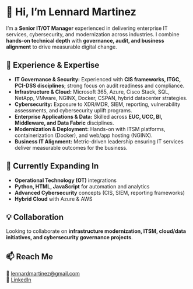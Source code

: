 # 👋 Hi, I’m Lennard Martinez  

I’m a **Senior IT/OT Manager** experienced in delivering enterprise IT services, cybersecurity, and modernization across industries. I combine **hands-on technical depth** with **governance, audit, and business alignment** to drive measurable digital change.  

## 🔹 Experience & Expertise  
- **IT Governance & Security:** Experienced with **CIS frameworks, ITGC, PCI-DSS disciplines**; strong focus on audit readiness and compliance.  
- **Infrastructure & Cloud:** Microsoft 365, Azure, Cisco Stack, SQL, NetApp, VMware, NGINX, Docker, CSPAN, hybrid datacenter strategies.  
- **Cybersecurity:** Exposure to XDR/MDR, SIEM, reporting, vulnerability assessments, and cybersecurity uplift programs.  
- **Enterprise Applications & Data:** Skilled across **EUC, UCC, BI, Middleware, and Data Fabric** disciplines.  
- **Modernization & Deployment:** Hands-on with ITSM platforms, containerization (Docker), and web/app hosting (NGINX).  
- **Business IT Alignment:** Metric-driven leadership ensuring IT services deliver measurable outcomes for the business.  

## 🌱 Currently Expanding In  
- **Operational Technology (OT)** integrations  
- **Python, HTML, JavaScript** for automation and analytics  
- **Advanced Cybersecurity** concepts (CIS, SIEM, reporting frameworks)  
- **Hybrid Cloud** with Azure & AWS  

## 💡 Collaboration  
Looking to collaborate on **infrastructure modernization, ITSM, cloud/data initiatives, and cybersecurity governance projects**.  

## 📫 Reach Me  
📧 [lennardmartinez@gmail.com](mailto:lennardmartinez@gmail.com)  
🔗 [LinkedIn](https://www.linkedin.com/in/lennardmartinez/)  
